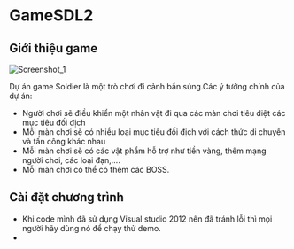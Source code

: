 # GameSDL2
## Giới thiệu game
  ![Screenshot_1](https://user-images.githubusercontent.com/43140650/169944230-360a7523-89b3-4ed1-b8b9-4bb0a78cce51.png)
  
  Dự án game Soldier là một trò chơi đi cảnh bắn súng.Các ý tưởng chính của dự án:
  - Người chơi sẽ điều khiển một nhân vật đi qua các màn chơi tiêu diệt các mục tiêu đối địch
  - Mỗi màn chơi sẽ có nhiều loại mục tiêu đối địch với cách thức di chuyển và tấn công khác nhau
  - Mỗi màn chơi sẽ có các vật phẩm hỗ trợ như tiền vàng, thêm mạng người chơi, các loại đạn,....
  - Mỗi màn chơi có thể có thêm các BOSS.
  
 ## Cài đặt chương trình
  - Khi code mình đã sử dụng Visual studio 2012 nên đã tránh lỗi thì mọi người hãy dùng nó để chạy thử demo.
  - 
